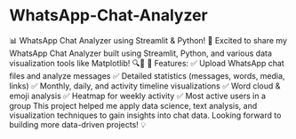 # WhatsApp-Chat-Analyzer
📊 WhatsApp Chat Analyzer using Streamlit & Python! 🚀
Excited to share my WhatsApp Chat Analyzer built using Streamlit, Python, and various data visualization tools like Matplotlib! 🔍💬
🔹 Features: ✅ Upload WhatsApp chat files and analyze messages
 ✅ Detailed statistics (messages, words, media, links)
 ✅ Monthly, daily, and activity timeline visualizations
 ✅ Word cloud & emoji analysis
 ✅ Heatmap for weekly activity
 ✅ Most active users in a group
This project helped me apply data science, text analysis, and visualization techniques to gain insights into chat data. Looking forward to building more data-driven projects! 💡
